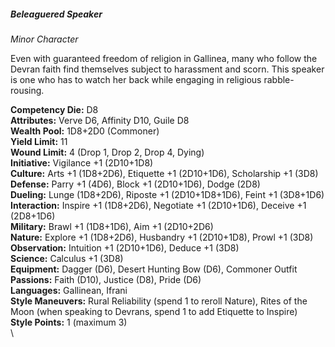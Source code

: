 ##### Beleaguered Speaker

*Minor Character*

Even with guaranteed freedom of religion in Gallinea, many who follow
the Devran faith find themselves subject to harassment and scorn. This
speaker is one who has to watch her back while engaging in religious
rabble-rousing.

**Competency Die:** D8\
**Attributes:** Verve D6, Affinity D10, Guile D8\
**Wealth Pool:** 1D8+2D0 (Commoner)\
**Yield Limit:** 11\
**Wound Limit:** 4 (Drop 1, Drop 2, Drop 4, Dying)\
**Initiative:** Vigilance +1 (2D10+1D8)\
**Culture:** Arts +1 (1D8+2D6), Etiquette +1 (2D10+1D6), Scholarship +1
(3D8)\
**Defense:** Parry +1 (4D6), Block +1 (2D10+1D6), Dodge (2D8)\
**Dueling:** Lunge (1D8+2D6), Riposte +1 (2D10+1D8+1D6), Feint +1
(3D8+1D6)\
**Interaction:** Inspire +1 (1D8+2D6), Negotiate +1 (2D10+1D6), Deceive
+1 (2D8+1D6)\
**Military:** Brawl +1 (1D8+1D6), Aim +1 (2D10+2D6)\
**Nature:** Explore +1 (1D8+2D6), Husbandry +1 (2D10+1D8), Prowl +1
(3D8)\
**Observation:** Intuition +1 (2D10+1D6), Deduce +1 (3D8)\
**Science:** Calculus +1 (3D8)\
**Equipment:** Dagger (D6), Desert Hunting Bow (D6), Commoner Outfit\
**Passions:** Faith (D10), Justice (D8), Pride (D6)\
**Languages:** Gallinean, Ifrani\
**Style Maneuvers:** Rural Reliability (spend 1 to reroll Nature), Rites
of the Moon (when speaking to Devrans, spend 1 to add Etiquette to
Inspire)\
**Style Points:** 1 (maximum 3)\
\
